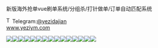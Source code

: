 新版海外抢单vue刷单系统/分组杀/打针做单/订单自动匹配系统<p dir="auto"><a target="_blank" rel="noopener noreferrer nofollow" href="https://camo.githubusercontent.com/d614d90677fbc2e34c7c62ebc68c82379d87a57c4beaf05af65fec7ba6b72e36/68747470733a2f2f63646e2d69636f6e732d706e672e666c617469636f6e2e636f6d2f3531322f323131312f323131313634362e706e67"><img src="https://camo.githubusercontent.com/d614d90677fbc2e34c7c62ebc68c82379d87a57c4beaf05af65fec7ba6b72e36/68747470733a2f2f63646e2d69636f6e732d706e672e666c617469636f6e2e636f6d2f3531322f323131312f323131313634362e706e67" alt="Telegram Icon" style="width: 16px; max-width: 100%;" data-canonical-src="https://cdn-icons-png.flaticon.com/512/2111/2111646.png"></a>Telegram:<a href="https://t.me/yezidajian" rel="nofollow">@yezidajian</a><br><a href="https://www.yeziym.com/">www.yeziym.com</a></p><img src="https://github.com/yeziym/xinbanhaiwaiqiangdan_99/blob/main/wl5JQ.png"><img src="https://github.com/yeziym/xinbanhaiwaiqiangdan_99/blob/main/AjaI5.png"><img src="https://github.com/yeziym/xinbanhaiwaiqiangdan_99/blob/main/bRVHC.png"><img src="https://github.com/yeziym/xinbanhaiwaiqiangdan_99/blob/main/jKfZv.png"><img src="https://github.com/yeziym/xinbanhaiwaiqiangdan_99/blob/main/I0dmI.png"><img src="https://github.com/yeziym/xinbanhaiwaiqiangdan_99/blob/main/LG1K4.png"><img src="https://github.com/yeziym/xinbanhaiwaiqiangdan_99/blob/main/7SfGI.png"><img src="https://github.com/yeziym/xinbanhaiwaiqiangdan_99/blob/main/OFggZ.png"><img src="https://github.com/yeziym/xinbanhaiwaiqiangdan_99/blob/main/bKlnx.png"><img src="https://github.com/yeziym/xinbanhaiwaiqiangdan_99/blob/main/7Bsl6.png"><img src="https://github.com/yeziym/xinbanhaiwaiqiangdan_99/blob/main/EwMxQ.png"><img src="https://github.com/yeziym/xinbanhaiwaiqiangdan_99/blob/main/sfhDV.png"><img src="https://github.com/yeziym/xinbanhaiwaiqiangdan_99/blob/main/m4MSD.png"><img src="https://github.com/yeziym/xinbanhaiwaiqiangdan_99/blob/main/kZdpe.png"><img src="https://github.com/yeziym/xinbanhaiwaiqiangdan_99/blob/main/wYYQ4.png">